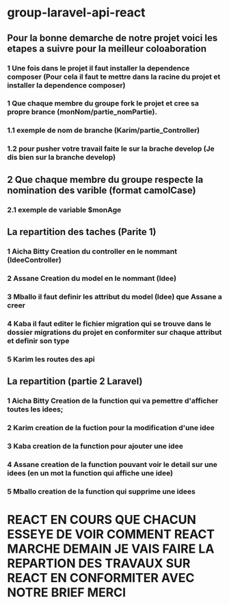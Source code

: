 # group-laravel-api-react
## Pour la bonne demarche de notre projet voici les etapes a suivre pour la meilleur coloaboration
### 1 Une fois dans le projet il faut installer la dependence composer (Pour cela il faut te mettre dans la racine du projet et installer la dependence composer)
### 1 Que chaque membre du groupe fork le projet et cree sa propre brance (monNom/partie_nomPartie).
### 1.1 exemple de nom de branche (Karim/partie_Controller)
### 1.2 pour pusher votre travail faite le sur la brache develop (Je dis bien sur la branche develop)
## 2 Que chaque membre du groupe respecte la nomination des varible (format camolCase)
### 2.1 exemple de variable $monAge
## La repartition des taches (Parite 1)
### 1 Aicha Bitty Creation du controller en le nommant (IdeeController)
### 2 Assane Creation du model en le nommant (Idee)
### 3 Mballo il faut definir les attribut du model (Idee) que Assane a creer
### 4 Kaba il faut editer le fichier migration qui se trouve dans le dossier migrations du projet en conformiter sur chaque attribut et definir son type
### 5 Karim les routes des api
## La repartition (partie 2 Laravel)
### 1 Aicha Bitty Creation de la function qui va pemettre d'afficher toutes les idees;
### 2 Karim creation de la fuction pour la modification d'une idee
### 3 Kaba creation de la function pour ajouter une idee
### 4 Assane creation de la function pouvant voir le detail sur une idees (en un mot la function qui affiche une idee)
### 5 Mballo creation de la function qui supprime une idees
# REACT EN COURS QUE CHACUN ESSEYE DE VOIR COMMENT REACT MARCHE DEMAIN JE VAIS FAIRE LA REPARTION DES TRAVAUX SUR REACT EN CONFORMITER AVEC NOTRE BRIEF MERCI

